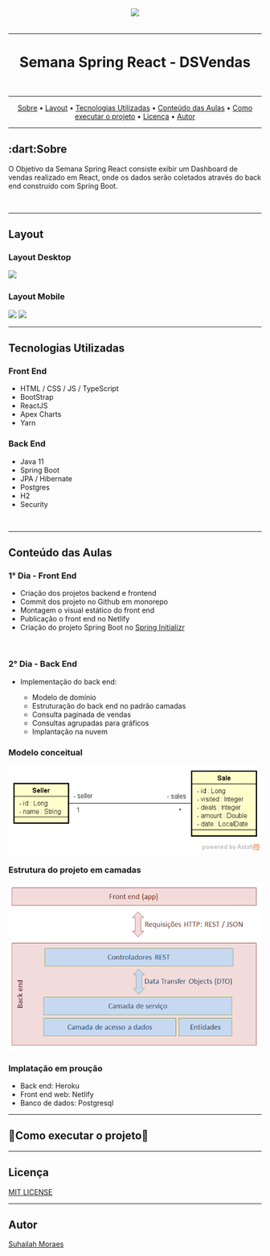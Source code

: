 <div align="center">
  <a href="https://devsuperior.com.br">
    <img src="https://devsuperior.com.br/_next/static/images/complete_logo-b49596a32b06eba677b5b122390a1099.svg">
   </a>
</div>

<br/>
<hr/>

 <h1 align="center">Semana Spring React  - DSVendas</h1> 
<br/>
<hr/>

<p align="center">
 <a href="#about">Sobre</a> •
 <a href="#layout">Layout</a> • 
 <a href="#tecnologias">Tecnologias Utilizadas</a> •
 <a href="#conteudo-das-Aulas">Conteúdo das Aulas</a> •
 <a href="#execucao-projeto">Como executar o projeto</a> •
 <a href="#licenc-a">Licença</a> • 
 <a href="#autor">Autor</a>
</p>
<hr>


<h2 id="about">:dart:Sobre</h2>
  <p>
    O Objetivo da Semana Spring React consiste exibir um Dashboard de vendas realizado em React, onde os 
    dados serão coletados através do back end construído com Spring Boot.
  </p>
<br/>
<hr/>

<h2 id="layout">Layout</h2>
<h3>Layout Desktop</h3>
<img height="500px" src="https://ik.imagekit.io/fp3xx2hhnq/WhatsApp_Image_2021-05-03_at_11.56.16__1__5gf4hyXgT.jpeg">
<h3>Layout Mobile</h3>
<span> 
  <img  height="500px"src="https://ik.imagekit.io/fp3xx2hhnq/sds3-mobile1_DHy70vKyaT0.png">
  <img  height="499px"src="https://ik.imagekit.io/fp3xx2hhnq/sds3-mobile2_zw4RpHVBt.png">
</span>
<br/>
<hr/>

<h2 id="tecnologias"> Tecnologias Utilizadas</h2>
<h3>Front End</h3>
<ul>
  <li>HTML / CSS / JS / TypeScript</li>
  <li>BootStrap</li>
  <li>ReactJS</li>
  <li>Apex Charts</li>
  <li>Yarn</li>  
</ul>


<h3>Back End</h3>
<ul>
  <li>Java 11</li>
  <li>Spring Boot</li>
  <li>JPA / Hibernate</li>
  <li>Postgres</li>
  <li>H2</li>
  <li>Security</li>
</ul>


<br/>
<hr/>

<h2 id="conteudo-das-Aulas"> Conteúdo das Aulas </h2>
<h3>1° Dia - Front End </h3>
<ul>
 <li>Criação dos projetos backend e frontend </li>
 <li>Commit dos projeto no Github em monorepo</li>
 <li>Montagem o visual estático do front end</li>
 <li>Publicação o front end no Netlify</li>
 <li>Criação do projeto Spring Boot no <a href="https://start.spring.io/">Spring Initializr</a></li>    
</ul>
<br>

<h3>2° Dia - Back End </h3>
<ul>
 <li>Implementação do back end: </li>
    <ul>
     <li>Modelo de domínio </li>      
     <li>Estruturação do back end no padrão camadas</li>
     <li>Consulta paginada de vendas</li>
     <li>Consultas agrupadas para gráficos</li>
     <li>Implantação na nuvem</li>    
  </ul>
</ul>

<h3>Modelo conceitual</h3>
 <img src="https://github.com/devsuperior/bds-assets/raw/main/sds/sds3-mc.png">
 
<h3>Estrutura do projeto em camadas</h3>
 <img src="https://github.com/devsuperior/bds-assets/raw/main/sds/camadas.png">

<h3>Implatação em proução</h3>
  <ul>
     <li>Back end: Heroku </li>      
     <li>Front end web: Netlify</li>
     <li>Banco de dados: Postgresql</li>        
  </ul>
</ul>
<hr>

<h2 id="execucao-projeto">🚧Como executar o projeto🚧</h2>
<hr>

<h2 id="licenc-a">Licença</h2>
<a href="https://github.com/SuhMoraes/origamid-webDesignCompleto/blob/main/LICENSE">MIT LICENSE</a>
<hr>

<h2 id="autor">Autor</h2> 
<a href="https://linktr.ee/SuhailahMoraes">Suhailah Moraes</a>


  
